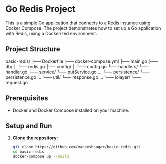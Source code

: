 # Go Redis Project

This is a simple Go application that connects to a Redis instance using Docker Compose. The project demonstrates how to set up a Go application with Redis, using a Dockerized environment.

## Project Structure

basic-redis/
├── Dockerfile
├── docker-compose.yml
├── main.go
├── db/
│ └── redis.go
├── config/
│ └── config.go
└── handlers/
  └── handler.go 
└── service/
  └── putService.go
  ...
└── persistence/
  └── persistence.go 
  ...
└── util/
  └── response.go 
  ...
└── iolayer/
  └── request.go 
  
## Prerequisites

- Docker and Docker Compose installed on your machine.

## Setup and Run

1. **Clone the repository:**

   ```sh
   git clone https://github.com/maneeshsagar/basic-redis.git
   cd basic-redis
   docker-compose up --build
